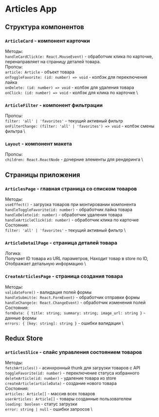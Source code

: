 # Articles App

## Структура компонентов

### `ArticleCard` - компонент карточки

Методы: \
`handleCardClick(e: React.MouseEvent)` - обработчик клика по карточке, перенаправляет на страницу деталей товара. \
Пропсы: \
`article: Article` - объект товара \
`onToggleFavorite: (id: number) => void` - колбэк для переключения лайка \
`onDelete: (id: number) => void` - колбэк для удаления товара \
`onClick: (id: number) => void` - колбэк для клика по карточке \

### `ArticleFilter` - компонент фильтрации

Пропсы: \
`filter: 'all' | 'favorites'` - текущий активный фильтр \
`onFilterChange: (filter: 'all' | 'favorites') => void` - колбэк смены фильтра \

### `Layout` - компонент макета

Пропсы: \
`children: React.ReactNode` - дочерние элементы для рендеринга \

## Страницы приложения

### `ArticlesPage` - главная страница со списком товаров

Методы: \
`useEffect()` - загрузка товаров при монтировании компонента \
`handleToggleFavorite(id: number)` - обработчик лайка товара \
`handleDelete(id: number)` - обработчик удаления товара \
`handleArticleClick(id: number)` - обработчик клика по карточке \
Состояния: \
`filter: 'all' | 'favorites'` - текущий активный фильтр \

### `ArticleDetailPage` - страница деталей товара
Логика: \
Получает ID товара из URL параметров, Находит товар в store по ID, Отображает детальную информацию \

### `CreateArticlesPage` - страница создания товара

Методы: \
`validateForm()` - валидация полей формы \
`handleSubmit(e: React.FormEvent)` - обработчик отправки формы \
`handleChange(e: React.ChangeEvent)` - обработчик изменения полей \
Состояния: \
`formData: { title: string; summary: string; image_url: string }` - данные формы \
`errors: { [key: string]: string }` - ошибки валидации \

## Redux Store

### `articlesSlice` - слайс управления состоянием товаров

Методы: \
`fetchArticles()` - асинхронный thunk для загрузки товаров с API \
`toggleFavorite(id: number)` - переключение статуса избранного \
`deleteArticle(id: number)` - удаление товара из store \
`createArticle(articleData)` - создание нового товара \
Состояния: \
`articles: Article[]` - массив всех товаров\
`userArticles: Article[]` - товары созданные пользователем \
`loading: boolean` - статус загрузки \
`error: string | null` - ошибки запросов \


